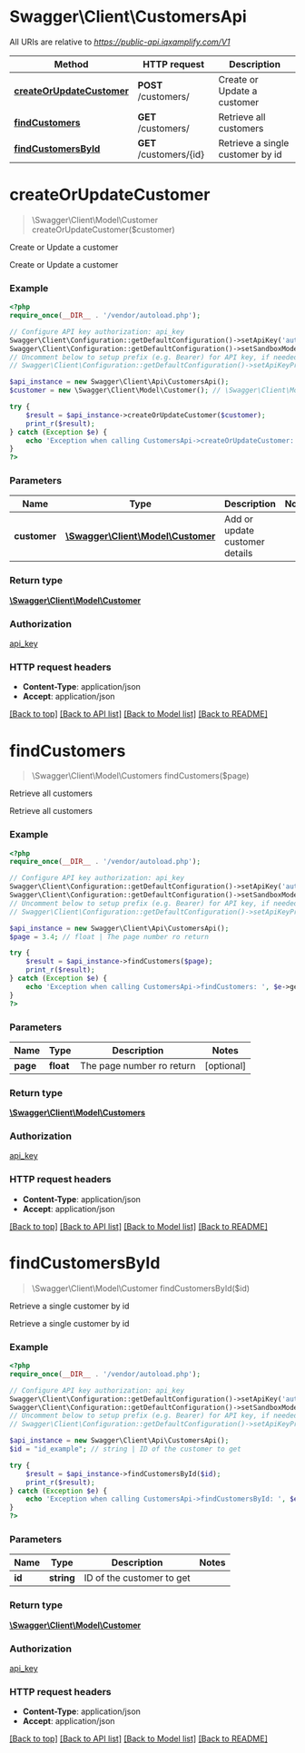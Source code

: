 # Swagger\Client\CustomersApi

All URIs are relative to *https://public-api.iqxamplify.com/V1*

Method | HTTP request | Description
------------- | ------------- | -------------
[**createOrUpdateCustomer**](CustomersApi.md#createOrUpdateCustomer) | **POST** /customers/ | Create or Update a customer
[**findCustomers**](CustomersApi.md#findCustomers) | **GET** /customers/ | Retrieve all customers
[**findCustomersById**](CustomersApi.md#findCustomersById) | **GET** /customers/{id} | Retrieve a single customer by id


# **createOrUpdateCustomer**
> \Swagger\Client\Model\Customer createOrUpdateCustomer($customer)

Create or Update a customer

Create or Update a customer

### Example
```php
<?php
require_once(__DIR__ . '/vendor/autoload.php');

// Configure API key authorization: api_key
Swagger\Client\Configuration::getDefaultConfiguration()->setApiKey('authorization', 'YOUR_API_KEY');
Swagger\Client\Configuration::getDefaultConfiguration()->setSandboxMode(true);
// Uncomment below to setup prefix (e.g. Bearer) for API key, if needed
// Swagger\Client\Configuration::getDefaultConfiguration()->setApiKeyPrefix('authorization', 'Bearer');

$api_instance = new Swagger\Client\Api\CustomersApi();
$customer = new \Swagger\Client\Model\Customer(); // \Swagger\Client\Model\Customer | Add or update customer details

try {
    $result = $api_instance->createOrUpdateCustomer($customer);
    print_r($result);
} catch (Exception $e) {
    echo 'Exception when calling CustomersApi->createOrUpdateCustomer: ', $e->getMessage(), PHP_EOL;
}
?>
```

### Parameters

Name | Type | Description  | Notes
------------- | ------------- | ------------- | -------------
 **customer** | [**\Swagger\Client\Model\Customer**](../Model/\Swagger\Client\Model\Customer.md)| Add or update customer details |

### Return type

[**\Swagger\Client\Model\Customer**](../Model/Customer.md)

### Authorization

[api_key](../../README.md#api_key)

### HTTP request headers

 - **Content-Type**: application/json
 - **Accept**: application/json

[[Back to top]](#) [[Back to API list]](../../README.md#documentation-for-api-endpoints) [[Back to Model list]](../../README.md#documentation-for-models) [[Back to README]](../../README.md)

# **findCustomers**
> \Swagger\Client\Model\Customers findCustomers($page)

Retrieve all customers

Retrieve all customers

### Example
```php
<?php
require_once(__DIR__ . '/vendor/autoload.php');

// Configure API key authorization: api_key
Swagger\Client\Configuration::getDefaultConfiguration()->setApiKey('authorization', 'YOUR_API_KEY');
Swagger\Client\Configuration::getDefaultConfiguration()->setSandboxMode(true);
// Uncomment below to setup prefix (e.g. Bearer) for API key, if needed
// Swagger\Client\Configuration::getDefaultConfiguration()->setApiKeyPrefix('authorization', 'Bearer');

$api_instance = new Swagger\Client\Api\CustomersApi();
$page = 3.4; // float | The page number ro return

try {
    $result = $api_instance->findCustomers($page);
    print_r($result);
} catch (Exception $e) {
    echo 'Exception when calling CustomersApi->findCustomers: ', $e->getMessage(), PHP_EOL;
}
?>
```

### Parameters

Name | Type | Description  | Notes
------------- | ------------- | ------------- | -------------
 **page** | **float**| The page number ro return | [optional]

### Return type

[**\Swagger\Client\Model\Customers**](../Model/Customers.md)

### Authorization

[api_key](../../README.md#api_key)

### HTTP request headers

 - **Content-Type**: application/json
 - **Accept**: application/json

[[Back to top]](#) [[Back to API list]](../../README.md#documentation-for-api-endpoints) [[Back to Model list]](../../README.md#documentation-for-models) [[Back to README]](../../README.md)

# **findCustomersById**
> \Swagger\Client\Model\Customer findCustomersById($id)

Retrieve a single customer by id

Retrieve a single customer by id

### Example
```php
<?php
require_once(__DIR__ . '/vendor/autoload.php');

// Configure API key authorization: api_key
Swagger\Client\Configuration::getDefaultConfiguration()->setApiKey('authorization', 'YOUR_API_KEY');
Swagger\Client\Configuration::getDefaultConfiguration()->setSandboxMode(true);
// Uncomment below to setup prefix (e.g. Bearer) for API key, if needed
// Swagger\Client\Configuration::getDefaultConfiguration()->setApiKeyPrefix('authorization', 'Bearer');

$api_instance = new Swagger\Client\Api\CustomersApi();
$id = "id_example"; // string | ID of the customer to get

try {
    $result = $api_instance->findCustomersById($id);
    print_r($result);
} catch (Exception $e) {
    echo 'Exception when calling CustomersApi->findCustomersById: ', $e->getMessage(), PHP_EOL;
}
?>
```

### Parameters

Name | Type | Description  | Notes
------------- | ------------- | ------------- | -------------
 **id** | **string**| ID of the customer to get |

### Return type

[**\Swagger\Client\Model\Customer**](../Model/Customer.md)

### Authorization

[api_key](../../README.md#api_key)

### HTTP request headers

 - **Content-Type**: application/json
 - **Accept**: application/json

[[Back to top]](#) [[Back to API list]](../../README.md#documentation-for-api-endpoints) [[Back to Model list]](../../README.md#documentation-for-models) [[Back to README]](../../README.md)

